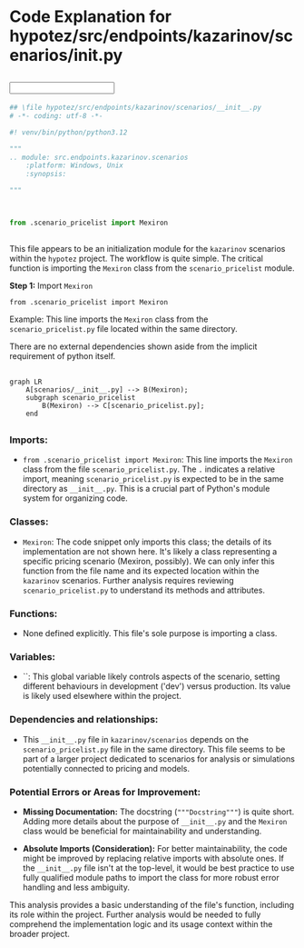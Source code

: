 # Code Explanation for hypotez/src/endpoints/kazarinov/scenarios/__init__.py

## <input code>

```python
## \file hypotez/src/endpoints/kazarinov/scenarios/__init__.py
# -*- coding: utf-8 -*-

#! venv/bin/python/python3.12

"""
.. module: src.endpoints.kazarinov.scenarios 
	:platform: Windows, Unix
	:synopsis:

"""



from .scenario_pricelist import Mexiron
```

## <algorithm>

This file appears to be an initialization module for the `kazarinov` scenarios within the `hypotez` project.  The workflow is quite simple.  The critical function is importing the `Mexiron` class from the `scenario_pricelist` module.

**Step 1:** Import `Mexiron`

```
from .scenario_pricelist import Mexiron
```
Example:  This line imports the `Mexiron` class from the `scenario_pricelist.py` file located within the same directory.

There are no external dependencies shown aside from the implicit requirement of python itself.


## <mermaid>

```mermaid
graph LR
    A[scenarios/__init__.py] --> B(Mexiron);
    subgraph scenario_pricelist
        B(Mexiron) --> C[scenario_pricelist.py];
    end
```


## <explanation>

### Imports:

- `from .scenario_pricelist import Mexiron`: This line imports the `Mexiron` class from the file `scenario_pricelist.py`. The `.` indicates a relative import, meaning `scenario_pricelist.py` is expected to be in the same directory as `__init__.py`. This is a crucial part of Python's module system for organizing code.

### Classes:

- `Mexiron`:  The code snippet only imports this class; the details of its implementation are not shown here. It's likely a class representing a specific pricing scenario (Mexiron, possibly). We can only infer this function from the file name and its expected location within the `kazarinov` scenarios.  Further analysis requires reviewing `scenario_pricelist.py` to understand its methods and attributes.

### Functions:

- None defined explicitly. This file's sole purpose is importing a class.

### Variables:

- ``: This global variable likely controls aspects of the scenario, setting different behaviours in development ('dev') versus production. Its value is likely used elsewhere within the project.

### Dependencies and relationships:

- This `__init__.py` file in `kazarinov/scenarios` depends on the `scenario_pricelist.py` file in the same directory.  This file seems to be part of a larger project dedicated to scenarios for analysis or simulations potentially connected to pricing and models.


### Potential Errors or Areas for Improvement:

- **Missing Documentation:** The docstring (`"""Docstring"""`) is quite short. Adding more details about the purpose of `__init__.py` and the `Mexiron` class would be beneficial for maintainability and understanding.

- **Absolute Imports (Consideration):** For better maintainability, the code might be improved by replacing relative imports with absolute ones. If the `__init__.py` file isn't at the top-level, it would be best practice to use fully qualified module paths to import the class for more robust error handling and less ambiguity.


This analysis provides a basic understanding of the file's function, including its role within the project. Further analysis would be needed to fully comprehend the implementation logic and its usage context within the broader project.
